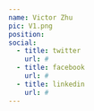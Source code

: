 ```yaml
---
name: Victor Zhu
pic: V1.png
position: 
social:
  - title: twitter
    url: #
  - title: facebook
    url: #
  - title: linkedin
    url: #
---
```

